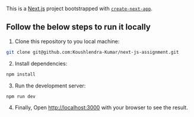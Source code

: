 This is a [Next.js](https://nextjs.org/) project bootstrapped with [`create-next-app`](https://github.com/vercel/next.js/tree/canary/packages/create-next-app).

## Follow the below steps to run it locally

1. Clone this repository to you local machine:

```bash
git clone git@github.com:Koushlendra-Kumar/next-js-assignment.git
```
2. Install dependencies:

```bash
npm install 
```

3. Run the development server:

```bash
npm run dev
```

4. Finally, Open [http://localhost:3000](http://localhost:3000) with your browser to see the result.

